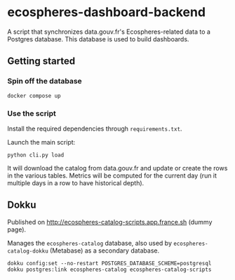 # ecospheres-dashboard-backend

A script that synchronizes data.gouv.fr's Ecospheres-related data to a Postgres database. This database is used to build dashboards.

## Getting started

### Spin off the database

```shell
docker compose up
```

### Use the script

Install the required dependencies through `requirements.txt`.

Launch the main script:

```shell
python cli.py load
```

It will download the catalog from data.gouv.fr and update or create the rows in the various tables. Metrics will be computed for the current day (run it multiple days in a row to have historical depth).

## Dokku

Published on http://ecospheres-catalog-scripts.app.france.sh (dummy page).

Manages the `ecospheres-catalog` database, also used by `ecospheres-catalog-dokku` (Metabase) as a secondary database.

```shell
dokku config:set --no-restart POSTGRES_DATABASE_SCHEME=postgresql
dokku postgres:link ecospheres-catalog ecospheres-catalog-scripts
```
